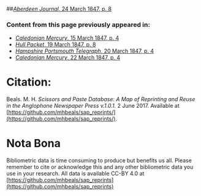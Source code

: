 ##[*Aberdeen Journal*, 24 March 1847, p. 8](https://mhbeals.github.io/sap_html/Aberdeen-Journal/Aberdeen-Journal-24-March-1847-p-8)

### Content from this page previously appeared in:
+ [*Caledonian Mercury*, 15 March 1847, p. 4](https://mhbeals.github.io/sap_html/Caledonian-Mercury/Caledonian-Mercury-15-March-1847-p-4)
+ [*Hull Packet*, 19 March 1847, p. 8](https://mhbeals.github.io/sap_html/Hull-Packet/Hull-Packet-19-March-1847-p-8)
+ [*Hampshire Portsmouth Telegraph*, 20 March 1847, p. 4](https://mhbeals.github.io/sap_html/Hampshire-Portsmouth-Telegraph/Hampshire-Portsmouth-Telegraph-20-March-1847-p-4)
+ [*Caledonian Mercury*, 22 March 1847, p. 4](https://mhbeals.github.io/sap_html/Caledonian-Mercury/Caledonian-Mercury-22-March-1847-p-4)
                    
# Citation: 

Beals. M. H. *Scissors and Paste Database: A Map of Reprinting and Reuse in the Anglophone Newspaper Press v.1.0.1.* 2 June 2017. Available at [https://github.com/mhbeals/sap_reprints/](https://github.com/mhbeals/sap_reprints/). 
                    
# Nota Bona

Bibliometric data is time consuming to produce but benefits us all. Please remember to cite or acknowledge this and any other bibliometric data you use in your research. All data is available CC-BY 4.0 at [https://github.com/mhbeals/sap_reprints](https://github.com/mhbeals/sap_reprints)